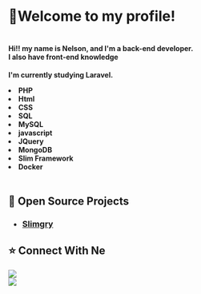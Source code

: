 <h1>👋Welcome to my profile!</h1>  

<div style="display:flex" align="center">
  
<spam>

<h4 align="left">
Hi!! my name is Nelson, and I'm a back-end developer. <br>
I also have front-end knowledge <br>
</h4> 
  
  
<h4 align="left">
 
I'm currently studying Laravel.

<li>PHP</li>
<li>Html</li>
<li>CSS</li>
<li>SQL</li>
<li>MySQL</li>
<li>javascript</li>
<li>JQuery</li>
<li>MongoDB</li>
<li>Slim Framework</li>
<li>Docker</li>

</h4>
 
</spam>
</div>

<h2>🚀 Open Source Projects</h2>

<h3>
  <ul>
    <li>
      <a href="https://github.com/Nelson-Dominici/Slimgry">
        Slimgry
      </a>
    </li>
  </ul>
</h3>

<h2>⭐ Connect With Ne</h2>

<div> 
<img src="https://dcbadge.vercel.app/api/shield/1089666995370336286?logoColor=presence&&theme=gray&&style=social"/><br>
<img src="https://img.shields.io/badge/Email-nelsoncomer777@gmail.com-blue?style=social&logo=Gmail&logoColor=white)](mailto:nelsoncomer777@gmail.com)">

</div>
